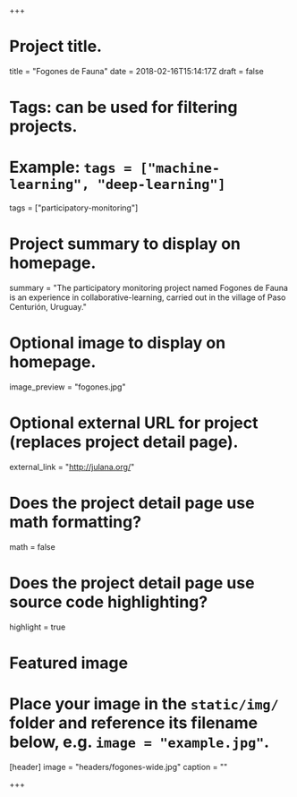 +++

# Project title.
title = "Fogones de Fauna"
date = 2018-02-16T15:14:17Z
draft = false
  
# Tags: can be used for filtering projects.
# Example: `tags = ["machine-learning", "deep-learning"]`
tags = ["participatory-monitoring"]
  
# Project summary to display on homepage.

summary = "The participatory monitoring project named Fogones de Fauna is an experience in collaborative-learning, carried out in the village of Paso Centurión, Uruguay."
  
# Optional image to display on homepage.
image_preview = "fogones.jpg"
  
# Optional external URL for project (replaces project detail page).
external_link = "http://julana.org/"
  
# Does the project detail page use math formatting?
math = false
  
# Does the project detail page use source code highlighting?
highlight = true
  
# Featured image
# Place your image in the `static/img/` folder and reference its filename below, e.g. `image = "example.jpg"`.

[header]
image = "headers/fogones-wide.jpg"
caption = ""
  
+++
